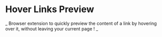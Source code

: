 # Hover Links Preview

_ Browser extension to quickly preview the content of a link by hovering over it, without leaving your current page ! _

